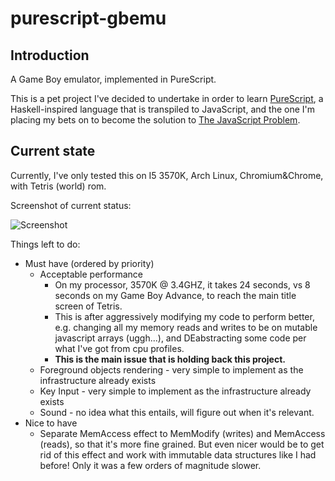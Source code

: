 
# purescript-gbemu

## Introduction

A Game Boy emulator, implemented in PureScript.

This is a pet project I've decided to undertake in order to learn [PureScript](http://www.purescript.org/), a Haskell-inspired language that is transpiled to JavaScript, and the one I'm placing my bets on to become the solution to [The JavaScript Problem](https://wiki.haskell.org/The_JavaScript_Problem).

## Current state

Currently, I've only tested this on  I5 3570K, Arch Linux, Chromium&Chrome, with Tetris (world) rom. 

Screenshot of current status:

![Screenshot](https://github.com/talw/purescript-gbemu/blob/master/current-state.png)

Things left to do:
- Must have (ordered by priority) 
  - Acceptable performance
    - On my processor, 3570K @ 3.4GHZ, it takes 24 seconds, vs 8 seconds on my Game Boy Advance, to reach the main title screen of Tetris.
    - This is after aggressively modifying my code to perform better, e.g. changing all my memory reads and writes to be on mutable javascript arrays (uggh...), and DEabstracting some code per what I've got from cpu profiles.
    - **This is the main issue that is holding back this project.** 
  - Foreground objects rendering - very simple to implement as the infrastructure already exists 
  - Key Input - very simple to implement as the infrastructure already exists 
  - Sound - no idea what this entails, will figure out when it's relevant. 
- Nice to have
  - Separate MemAccess effect to MemModify (writes) and MemAccess (reads), so that it's more fine grained. But even nicer would be to get rid of this effect and work with immutable data structures like I had before! Only it was a few orders of magnitude slower.
